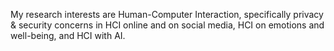 My research interests are Human-Computer Interaction, specifically privacy & security concerns in HCI online and on social media, HCI on emotions and well-being, and HCI with AI. 